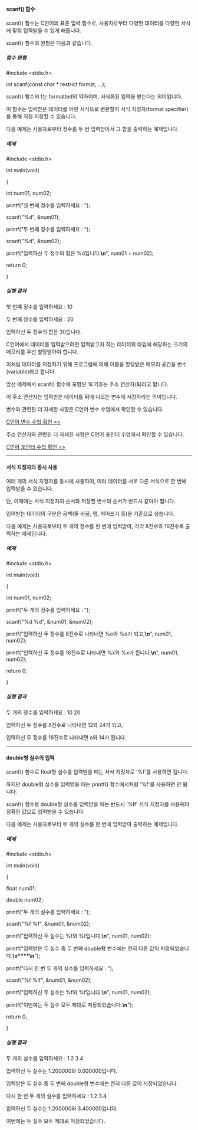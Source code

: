 #### scanf() 함수

scanf() 함수는 C언어의 표준 입력 함수로, 사용자로부터 다양한 데이터를 다양한 서식에 맞춰 입력받을 수 있게 해줍니다.

scanf() 함수의 원형은 다음과 같습니다.

##### 함수 원형

\#include <stdio.h>

int scanf(const char * restrict format, ...);

 

scanf() 함수의 f는 formatted의 약자이며, 서식화된 입력을 받는다는 의미입니다.

이 함수는 입력받은 데이터를 어떤 서식으로 변환할지 서식 지정자(format specifier)를 통해 직접 지정할 수 있습니다.

 

다음 예제는 사용자로부터 정수를 두 번 입력받아서 그 합을 출력하는 예제입니다.

##### 예제

\#include <stdio.h>

 

int main(void)

{

  int num01, num02;

 

  printf("첫 번째 정수를 입력하세요 : ");

  scanf("%d", &num01);

  printf("두 번째 정수를 입력하세요 : ");

  scanf("%d", &num02);

 

  printf("입력하신 두 정수의 합은 %d입니다.**\n**", num01 + num02);

  return 0;

}

##### 실행 결과

첫 번째 정수를 입력하세요 : 10

두 번째 정수를 입력하세요 : 20

입력하신 두 정수의 합은 30입니다.

 

C언어에서 데이터를 입력받으려면 입력받고자 하는 데이터의 타입에 해당하는 크기의 메모리를 우선 할당받아야 합니다.

이처럼 데이터를 저장하기 위해 프로그램에 의해 이름을 할당받은 메모리 공간을 변수(variable)라고 합니다.

 

앞선 예제에서 scanf() 함수에 포함된 '&'기호는 주소 연산자(&)라고 합니다.

이 주소 연산자는 입력받은 데이터를 뒤에 나오는 변수에 저장하라는 의미입니다.

 

변수와 관련된 더 자세한 사항은 C언어 변수 수업에서 확인할 수 있습니다.

[C언어 변수 수업 확인 =>](http://tcpschool.com/c/c_datatype_variable)

 

주소 연산자와 관련된 더 자세한 사항은 C언어 포인터 수업에서 확인할 수 있습니다.

[C언어 포인터 수업 확인 =>](http://tcpschool.com/c/c_pointer_intro)

------

#### 서식 지정자의 동시 사용

여러 개의 서식 지정자를 동시에 사용하여, 여러 데이터를 서로 다른 서식으로 한 번에 입력받을 수 있습니다.

단, 이때에는 서식 지정자의 순서와 저장할 변수의 순서가 반드시 같아야 합니다.

입력받는 데이터의 구분은 공백(줄 바꿈, 탭, 띄어쓰기 등)을 기준으로 삼습니다.

 

다음 예제는 사용자로부터 두 개의 정수를 한 번에 입력받아, 각각 8진수와 16진수로 출력하는 예제입니다.

##### 예제

\#include <stdio.h>

int main(void)

{

  int num01, num02;

 

  printf("두 개의 정수를 입력하세요 : ");

  scanf("%d %d", &num01, &num02);

 

  printf("입력하신 두 정수를 8진수로 나타내면 %o와 %o가 되고,**\n**", num01, num02);

  printf("입력하신 두 정수를 16진수로 나타내면 %x와 %x가 됩니다.**\n**", num01, num02);

  return 0;

} 

##### 실행 결과

두 개의 정수를 입력하세요 : 10 20

입력하신 두 정수를 8진수로 나타내면 12와 24가 되고,

입력하신 두 정수를 16진수로 나타내면 a와 14가 됩니다.

------

#### double형 실수의 입력

scanf() 함수로 float형 실수를 입력받을 때는 서식 지정자로 '%f'를 사용하면 됩니다.

하지만 double형 실수를 입력받을 때는 printf() 함수에서처럼 '%f'를 사용하면 안 됩니다.

scanf() 함수로 double형 실수를 입력받을 때는 반드시 '%lf' 서식 지정자를 사용해야 정확한 값으로 입력받을 수 있습니다.

 

다음 예제는 사용자로부터 두 개의 실수를 한 번에 입력받아 출력하는 예제입니다.

##### 예제

\#include <stdio.h> 

int main(void)

{

  float num01;

  double num02;

 

  printf("두 개의 실수를 입력하세요 : ");

  scanf("%f %f", &num01, &num02);

  printf("입력하신 두 실수는 %f와 %f입니다.**\n**", num01, num02);

  printf("입력받은 두 실수 중 두 번째 double형 변수에는 전혀 다른 값이 저장되었습니다.**\n****\n**");

 

  printf("다시 한 번 두 개의 실수를 입력하세요 : ");

  scanf("%f %lf", &num01, &num02);

  printf("입력하신 두 실수는 %f와 %f입니다.**\n**", num01, num02);

  printf("이번에는 두 실수 모두 제대로 저장되었습니다.**\n**");

  return 0;

}

##### 실행 결과

두 개의 실수를 입력하세요 : 1.2 3.4

입력하신 두 실수는 1.200000와 0.000000입니다.

입력받은 두 실수 중 두 번째 double형 변수에는 전혀 다른 값이 저장되었습니다.

 

다시 한 번 두 개의 실수를 입력하세요 : 1.2 3.4

입력하신 두 실수는 1.200000와 3.400000입니다.

이번에는 두 실수 모두 제대로 저장되었습니다.